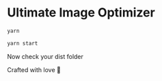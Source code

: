 # Ultimate Image Optimizer

```sh
yarn

yarn start
```

Now check your dist folder

Crafted with love :heartbeat:
